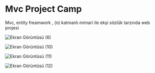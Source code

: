 # Mvc Project Camp
 Mvc, entity freamwork , (n) katmanlı mimari ile ekşi sözlük tarzında web projesi
 
 
![Ekran Görüntüsü (6)](https://user-images.githubusercontent.com/42176018/118058209-5eb02300-b396-11eb-8ce8-c4f9965fbc7d.png)

![Ekran Görüntüsü (10)](https://user-images.githubusercontent.com/42176018/118059758-f8c59a80-b399-11eb-9dc9-dca1aade209b.png)

![Ekran Görüntüsü (11)](https://user-images.githubusercontent.com/42176018/118059761-f95e3100-b399-11eb-82de-64fab37a9e3f.png)

![Ekran Görüntüsü (12)](https://user-images.githubusercontent.com/42176018/118059762-f9f6c780-b399-11eb-8e96-27be6fbd587c.png)

